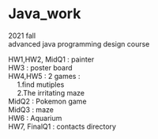 # Java_work
2021 fall
<br>
advanced java programming design course

HW1,HW2, MidQ1 : painter<br>
HW3 : poster board<br>
HW4,HW5 : 2 games : <br>
&emsp; 1.find mutiples<br>
&emsp; 2.The irritating maze<br>
MidQ2 : Pokemon game<br>
MidQ3 : maze<br>
HW6 : Aquarium<br>
HW7, FinalQ1 : contacts directory<br>
